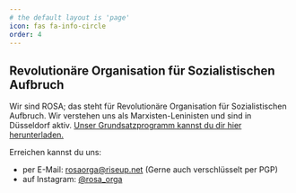 ```yaml
---
# the default layout is 'page'
icon: fas fa-info-circle
order: 4
---
```


## Revolutionäre Organisation für Sozialistischen Aufbruch

Wir sind ROSA; das steht für Revolutionäre Organisation für Sozialistischen Aufbruch. Wir verstehen uns als Marxisten-Leninisten und sind in Düsseldorf aktiv. [Unser Grundsatzprogramm kannst du dir hier herunterladen.](/assets/pdfs/rosa_was_wir_wollen.pdf)


Erreichen kannst du uns:
- per E-Mail: [rosaorga@riseup.net](mailto:rosaorga@riseup.net) (Gerne auch verschlüsselt per PGP)
- auf Instagram: [@rosa_orga](https://www.instagram.com/rosa_orga/)
